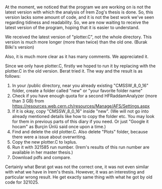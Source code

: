 At the moment, we noticed that the program we are working on is not the latest version with which the analysis of İrem Zog's thesis is done. So, this version lacks some amount of code, and it is not the best work we've seen regarding tidiness and readability. So, we are now waiting to receive the latest version of the program, hoping that it is easier to understand. 

We received the latest version of "plotter.C", not the whole directory. This version is much more longer (more than twice) than the old one. (Burak Bilki's version)

Also, it is much more clear as it has many comments. We appreciated it. 

Since we only have plotter.C, firstly we hoped to run it by replacing with the plotter.C in the old version. Berat tried it. The way and the result is as follows:

1. In your /public directory, near you already existing "CMSSW_8_0_16" folder, create a folder called "new" or "your favorite folder name"
2. Check if you have enough quota for a second HFRaddamAnalyzer (more than 3 GB) from https://resources.web.cern.ch/resources/Manage/AFS/Settings.aspx
3. If it is okay, copy "CMSSW_8_0_16" inside "new". (We will not go into already mentioned details like how to copy the folder etc. You may look for them in previous parts of this diary if you need. Or just "Google it hocam" as Burçin Ünlü said once upon a time.)
4. Find and delete the old plotter.C. Also delete "Plots" folder, because there were a issue about overwriting.
5. Copy the new plotter.C to lxplus. 
6. Run it with 321585 run number. (Irem's results of this run number are available in her master thesis.) 
7. Download pdfs and compare.

Certainly what Berat got was not the correct one, it was not even similar with what we have in Irem's thesis. However, it was an interesting and particular wrong result. He get exactly same thing with what he got by old code for 321025. 
